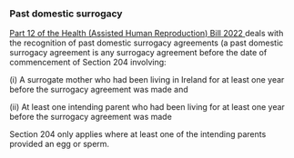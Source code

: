 ###  **Past domestic surrogacy**

[ Part 12 of the Health (Assisted Human Reproduction) Bill 2022
](https://data.oireachtas.ie/ie/oireachtas/bill/2022/29/eng/ver_b/b29b22d.pdf)
deals with the recognition of past domestic surrogacy agreements (a past
domestic surrogacy agreement is any surrogacy agreement before the date of
commencement of Section 204 involving:

(i) A surrogate mother who had been living in Ireland for at least one year
before the surrogacy agreement was made and

(ii) At least one intending parent who had been living for at least one year
before the surrogacy agreement was made

Section 204 only applies where at least one of the intending parents provided
an egg or sperm.
